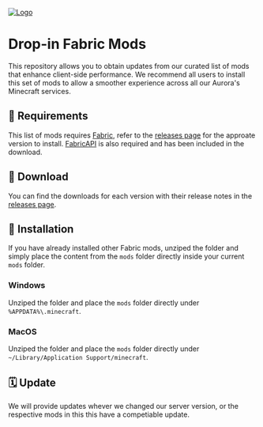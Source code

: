 <!-- Variables (this block will not be visible in the readme -->
[banner]: https://i.imgur.com/LLsrKaE.png
[link]: https://github.com/auroric-platform/fabric-mods/
<!-- End of variables block -->

[![Logo][banner]][link]

# Drop-in Fabric Mods
This repository allows you to obtain updates from our curated list of mods that enhance client-side performance. We recommend all users to install this set of mods to allow a smoother experience across all our Aurora's Minecraft services.

## 🔗 Requirements
This list of mods requires [Fabric](https://fabricmc.net/), refer to the [releases page](https://github.com/auroric-platform/fabric-mods/releases) for the approate version to install.
[FabricAPI](https://www.curseforge.com/minecraft/mc-mods/fabric-api/files) is also required and has been included in the download.


## 💾 Download
You can find the downloads for each version with their release notes in the [releases page](https://github.com/auroric-platform/fabric-mods/releases).


## 🔧 Installation
If you have already installed other Fabric mods, unziped the folder and simply place the content from the `mods` folder directly inside your current `mods` folder.

### Windows
Unziped the folder and place the `mods` folder directly under `%APPDATA%\.minecraft`.

### MacOS
Unziped the folder and place the `mods` folder directly under `~/Library/Application Support/minecraft`.


## 🗓 Update
We will provide updates whever we changed our server version, or the respective mods in this this have a competiable update.
